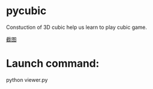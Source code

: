 # pycubic
Constuction of 3D cubic help us learn to play cubic game.

[截图](cubic.png)

# Launch command:
python viewer.py
